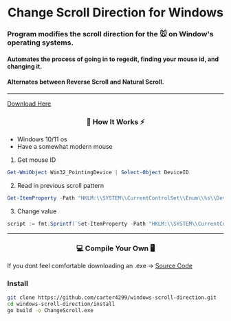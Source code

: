 <h1 align="center">Change Scroll Direction for Windows</h1>

### Program modifies the scroll direction for the 🐭 on Window's operating systems. 
#### Automates the process of going in to regedit, finding your mouse id, and changing it.
#### Alternates between Reverse Scroll and Natural Scroll.

---

<a href="https://github.com/carter4299/windows-scroll-direction/blob/main/ChangeScroll.exe">Download Here</a>

<h3 align="center"> 🔭 How It Works ⚡ </h3>

- Windows 10/11 os
- Have a somewhat modern mouse

1. Get mouse ID
```powershell
Get-WmiObject Win32_PointingDevice | Select-Object DeviceID
```
2. Read in previous scroll pattern
```powershell
Get-ItemProperty -Path "HKLM:\\SYSTEM\\CurrentControlSet\\Enum\\%s\\Device Parameters" -Name "FlipFlopWheel"
```
3. Change value
```powershell
script := fmt.Sprintf(`Set-ItemProperty -Path "HKLM:\\SYSTEM\\CurrentControlSet\\Enum\\%s\\Device Parameters" -Name "FlipFlopWheel" -Value %d`, user.id, user.new_val)
```

---

<h3 align="center"> 💻 Compile Your Own 🖥 </h3>

If you dont feel comfortable downloading an .exe -> [Source Code](/source/)

### Install

```bash
git clone https://github.com/carter4299/windows-scroll-direction.git
cd windows-scroll-direction/install
go build -o ChangeScroll.exe
```
